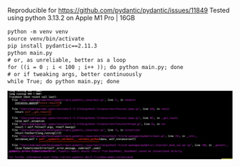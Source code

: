 Reproducible for https://github.com/pydantic/pydantic/issues/11849 Tested using python 3.13.2 on Apple M1 Pro | 16GB

```
python -m venv venv
source venv/bin/activate
pip install pydantic==2.11.3
python main.py
# or, as unreliable, better as a loop
for ((i = 0 ; i < 100 ; i++ )); do python main.py; done
# or if tweaking args, better continuously
while True; do python main.py; done
```

![alt text](assets/image.png)
